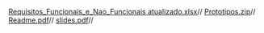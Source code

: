 [Requisitos_Funcionais_e_Nao_Funcionais atualizado.xlsx](https://github.com/user-attachments/files/20988129/Requisitos_Funcionais_e_Nao_Funcionais.atualizado.xlsx)//
[Prototipos.zip](https://github.com/user-attachments/files/20988219/Prototipos.zip)//
[Readme.pdf](https://github.com/user-attachments/files/20988287/Readme.pdf)//
[slides.pdf](https://github.com/user-attachments/files/20988307/slides.pdf)//
